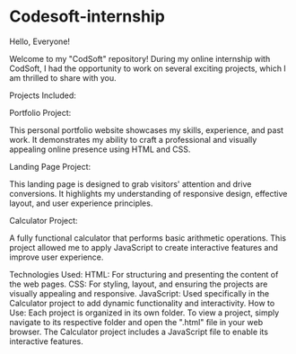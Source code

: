 # Codesoft-internship
Hello, Everyone!

Welcome to my "CodSoft" repository! During my online internship with CodSoft, I had the opportunity to work on several exciting projects, which I am thrilled to share with you.

Projects Included:

Portfolio Project:

This personal portfolio website showcases my skills, experience, and past work. It demonstrates my ability to craft a professional and visually appealing online presence using HTML and CSS.

Landing Page Project:

This landing page is designed to grab visitors' attention and drive conversions. It highlights my understanding of responsive design, effective layout, and user experience principles.

Calculator Project:

A fully functional calculator that performs basic arithmetic operations. This project allowed me to apply JavaScript to create interactive features and improve user experience.

Technologies Used:
HTML: For structuring and presenting the content of the web pages.
CSS: For styling, layout, and ensuring the projects are visually appealing and responsive.
JavaScript: Used specifically in the Calculator project to add dynamic functionality and interactivity.
How to Use:
Each project is organized in its own folder.
To view a project, simply navigate to its respective folder and open the ".html" file in your web browser.
The Calculator project includes a JavaScript file to enable its interactive features.
